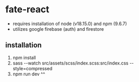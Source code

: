# fate-react

- requires installation of node (v18.15.0) and npm (9.6.7)
- utilizes google firebase (auth) and firestore

## installation

1. npm install
2. sass --watch src/assets/scss/index.scss:src/index.css --style=compressed
3. npm run dev
   ^^
